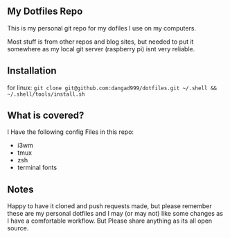 My Dotfiles Repo
------------------

This is my personal git repo for my dofiles I use on my computers.

Most stuff is from other repos and blog sites, but needed to put it somewhere as my local git server (raspberry pi) isnt very reliable.

## Installation

for linux:
`git clone git@github.com:dangad999/dotfiles.git ~/.shell && ~/.shell/tools/install.sh`

## What is covered?

I Have the following config Files in this repo:
* i3wm
* tmux
* zsh
* terminal fonts

## Notes

Happy to have it cloned and push requests made, but please remember these are my personal dotfiles and I may (or may not) like some changes as I have a comfortable workflow. But Please share anything as its all open source.
